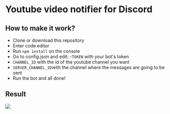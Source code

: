 # Youtube video notifier for Discord

## How to make it work?

- Clone or download this repository
- Enter code editor
- Run `npm install` on the console
- Go to config.json and edit:
 -`TOKEN` with your bot's token
 - `CHANNEL_ID` with the id of the youtube channel you want
 - `SERVER_CHANNEL_ID`with the channel where the messages are going to be sent
- Run the bot and all done!

## Result

![](https://cdn.discordapp.com/attachments/773221397928869888/825110546760204298/preview.gif)
